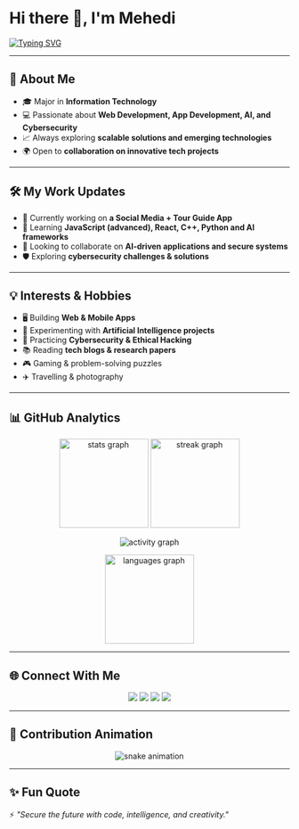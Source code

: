 # Hi there 👋, I'm Mehedi  

[![Typing SVG](https://readme-typing-svg.demolab.com?font=Fira+Code&size=24&duration=3000&pause=1000&color=4A90E2&center=true&vCenter=true&width=700&lines=Web+Development+💻;App+Development+📱;Artificial+Intelligence+🤖;Cybersecurity+🔐)](https://git.io/typing-svg)

---

## 🚀 About Me
- 🎓 Major in **Information Technology**  
- 💻 Passionate about **Web Development, App Development, AI, and Cybersecurity**  
- 📈 Always exploring **scalable solutions and emerging technologies**  
- 🌍 Open to **collaboration on innovative tech projects**  

---

## 🛠️ My Work Updates
- 🔭 Currently working on **a Social Media + Tour Guide App**  
- 🌱 Learning **JavaScript (advanced), React, C++, Python and AI frameworks**  
- 👯 Looking to collaborate on **AI-driven applications and secure systems**  
- 🛡️ Exploring **cybersecurity challenges & solutions**  

---

## 💡 Interests & Hobbies
- 🖥️ Building **Web & Mobile Apps**  
- 🤖 Experimenting with **Artificial Intelligence projects**  
- 🔐 Practicing **Cybersecurity & Ethical Hacking**  
- 📚 Reading **tech blogs & research papers**  
- 🎮 Gaming & problem-solving puzzles  
- ✈️ Travelling & photography  

---

## 📊 GitHub Analytics

<p align="center">
  <img src="https://github-readme-stats.vercel.app/api?username=YOUR_USERNAME&show_icons=true&theme=tokyonight" height="160" alt="stats graph" />
  <img src="https://github-readme-streak-stats.herokuapp.com/?user=YOUR_USERNAME&theme=tokyonight" height="160" alt="streak graph" />
</p>

<p align="center">
  <img src="https://github-readme-activity-graph.vercel.app/graph?username=YOUR_USERNAME&theme=react-dark&hide_border=true" alt="activity graph" />
</p>

<p align="center">
  <img src="https://github-readme-stats.vercel.app/api/top-langs/?username=YOUR_USERNAME&layout=compact&theme=tokyonight" height="160" alt="languages graph" />
</p>

---

## 🌐 Connect With Me

<p align="center">
  <a href="https://www.linkedin.com/in/YOUR_LINKEDIN/" target="_blank"><img src="https://img.shields.io/badge/LinkedIn-0077B5?logo=linkedin&logoColor=white" /></a>
  <a href="https://twitter.com/YOUR_TWITTER" target="_blank"><img src="https://img.shields.io/badge/Twitter-1DA1F2?logo=twitter&logoColor=white" /></a>
  <a href="https://www.instagram.com/YOUR_INSTAGRAM/" target="_blank"><img src="https://img.shields.io/badge/Instagram-E4405F?logo=instagram&logoColor=white" /></a>
  <a href="mailto:YOUR_EMAIL@gmail.com" target="_blank"><img src="https://img.shields.io/badge/Email-D14836?logo=gmail&logoColor=white" /></a>
</p>

---

## 🐍 Contribution Animation
<p align="center">
  <img src="https://github.com/YOUR_USERNAME/YOUR_USERNAME/blob/output/github-contribution-grid-snake.svg" alt="snake animation" />
</p>

---

## ✨ Fun Quote
⚡ *"Secure the future with code, intelligence, and creativity."*  
